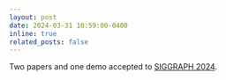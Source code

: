 ```yaml
---
layout: post
date: 2024-03-31 10:59:00-0400
inline: true
related_posts: false
---
```


Two papers and one demo accepted to <a href="https://s2024.siggraph.org/">SIGGRAPH 2024</a>.